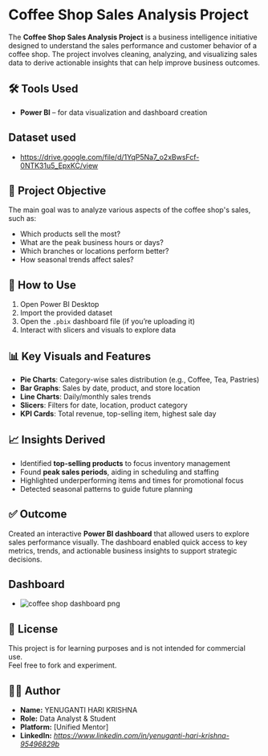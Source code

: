 # Coffee Shop Sales Analysis Project

The **Coffee Shop Sales Analysis Project** is a business intelligence initiative designed to understand the sales performance and customer behavior of a coffee shop. The project involves cleaning, analyzing, and visualizing sales data to derive actionable insights that can help improve business outcomes.

## 🛠️ Tools Used
- **Power BI** – for data visualization and dashboard creation

## Dataset used
- https://drive.google.com/file/d/1YqP5Na7_o2xBwsFcf-0NTK31u5_EpxKC/view

## 🎯 Project Objective
The main goal was to analyze various aspects of the coffee shop's sales, such as:
- Which products sell the most?
- What are the peak business hours or days?
- Which branches or locations perform better?
- How seasonal trends affect sales?

## 🧾 How to Use

1. Open Power BI Desktop
2. Import the provided dataset
3. Open the `.pbix` dashboard file (if you’re uploading it)
4. Interact with slicers and visuals to explore data

## 📊 Key Visuals and Features
- **Pie Charts**: Category-wise sales distribution (e.g., Coffee, Tea, Pastries)
- **Bar Graphs**: Sales by date, product, and store location
- **Line Charts**: Daily/monthly sales trends
- **Slicers**: Filters for date, location, product category
- **KPI Cards**: Total revenue, top-selling item, highest sale day

## 📈 Insights Derived
- Identified **top-selling products** to focus inventory management
- Found **peak sales periods**, aiding in scheduling and staffing
- Highlighted underperforming items and times for promotional focus
- Detected seasonal patterns to guide future planning

## ✅ Outcome
Created an interactive **Power BI dashboard** that allowed users to explore sales performance visually. The dashboard enabled quick access to key metrics, trends, and actionable business insights to support strategic decisions.

## Dashboard
- ![coffee shop dashboard png](https://github.com/user-attachments/assets/6012d735-5f8c-4667-bfb5-0f058e572850)


## 📜 License

This project is for learning purposes and is not intended for commercial use.  
Feel free to fork and experiment.

## 🙋‍♂️ Author

- **Name:** YENUGANTI HARI KRISHNA  
- **Role:** Data Analyst & Student  
- **Platform:** [Unified Mentor]  
- **LinkedIn:** *https://www.linkedin.com/in/yenuganti-hari-krishna-95496829b*

